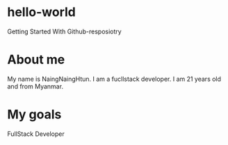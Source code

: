 # hello-world

Getting Started With Github-resposiotry

# About me

My name is NaingNaingHtun. I am a fucllstack developer. I am 21 years old and from Myanmar.

# My goals

FullStack Developer
